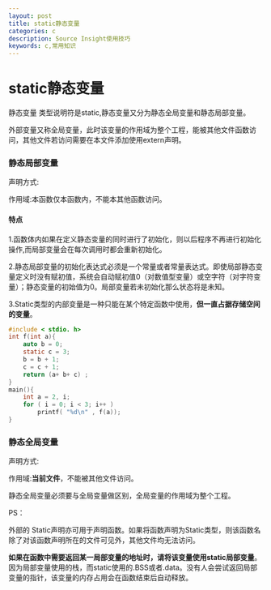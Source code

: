 ```yaml
---
layout: post
title: static静态变量
categories: c
description: Source Insight使用技巧
keywords: c,常用知识
---
```




# static静态变量

静态变量 类型说明符是static,静态变量又分为静态全局变量和静态局部变量。

外部变量又称全局变量，此时该变量的作用域为整个工程，能被其他文件函数访问，其他文件若访问需要在本文件添加使用extern声明。

### 静态局部变量

声明方式:

作用域:本函数仅本函数内，不能本其他函数访问。

#### 特点

1.函数体内如果在定义静态变量的同时进行了初始化，则以后程序不再进行初始化操作,而局部变量会在每次调用时都会重新初始化。

2.静态局部变量的初始化表达式必须是一个常量或者常量表达式。即使局部静态变量定义时没有赋初值，系统会自动赋初值0（对数值型变量）或空字符（对字符变量）；静态变量的初始值为0。局部变量若未初始化那么状态将是未知。

3.Static类型的内部变量是一种只能在某个特定函数中使用，**但一直占据存储空间的变量**。

```c
#include < stdio. h>
int f(int a){
	auto b = 0;
	static c = 3;
	b = b + 1; 
	c = c + 1;
 	return (a+ b+ c) ;
}
main(){
	int a = 2, i;
	for ( i = 0; i < 3; i++ )
        printf( "%d\n" , f(a));
}
```

### 静态全局变量

声明方式:

作用域:**当前文件**，不能被其他文件访问。

静态全局变量必须要与全局变量做区别，全局变量的作用域为整个工程。

PS：

外部的 Static声明亦可用于声明函数。如果将函数声明为Static类型，则该函数名除了对该函数声明所在的文件可见外，其他文件均无法访问。



**如果在函数中需要返回某一局部变量的地址时，请将该变量使用static局部变量**。因为局部变量使用的栈，而static使用的.BSS或者.data。没有人会尝试返回局部变量的指针，该变量的内存占用会在函数结束后自动释放。














